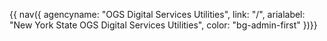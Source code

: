 {{ nav({ 
    agencyname: "OGS Digital Services Utilities",
    link: "/",
    arialabel: "New York State OGS Digital Services Utilities",
    color: "bg-admin-first"
      })}}